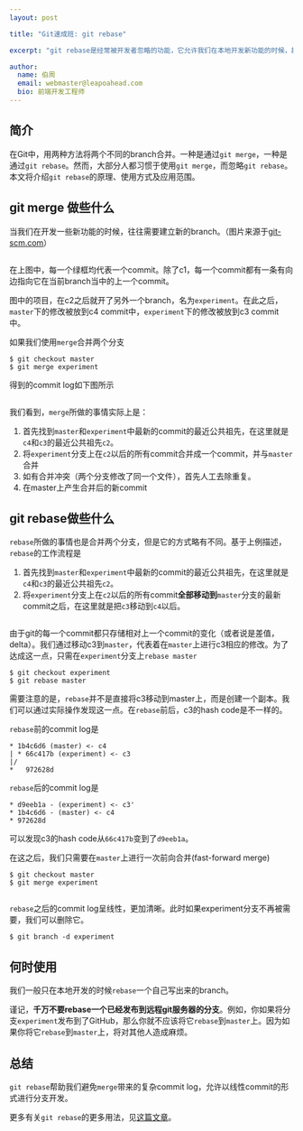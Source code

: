 ```yaml
---
layout: post

title: "Git速成班: git rebase"

excerpt: "git rebase是经常被开发者忽略的功能，它允许我们在本地开发新功能的时候，能够创建出更整齐、漂亮的commit log。"

author:
  name: 伯周
  email: webmaster@leapoahead.com
  bio: 前端开发工程师
---
```


## 简介
在Git中，用两种方法将两个不同的branch合并。一种是通过`git merge`，一种是通过`git rebase`。然而，大部分人都习惯于使用`git merge`，而忽略`git rebase`。本文将介绍`git rebase`的原理、使用方式及应用范围。

## git merge 做些什么
当我们在开发一些新功能的时候，往往需要建立新的branch。（图片来源于[git-scm.com](http://git-scm.com/)）

<img src="http://git-scm.com/figures/18333fig0327-tn.png" alt="" class="img-responsive">

在上图中，每一个绿框均代表一个commit。除了c1，每一个commit都有一条有向边指向它在当前branch当中的上一个commit。

图中的项目，在c2之后就开了另外一个branch，名为`experiment`。在此之后，`master`下的修改被放到c4 commit中，`experiment`下的修改被放到c3 commit中。

如果我们使用`merge`合并两个分支

    $ git checkout master
    $ git merge experiment

得到的commit log如下图所示

<img src="http://git-scm.com/figures/18333fig0328-tn.png" alt="" class="img-responsive">

我们看到，`merge`所做的事情实际上是：

1. 首先找到`master`和`experiment`中最新的commit的最近公共祖先，在这里就是`c4`和`c3`的最近公共祖先`c2`。
2. 将`experiment`分支上在`c2`以后的所有commit合并成一个commit，并与`master`合并
3. 如有合并冲突（两个分支修改了同一个文件），首先人工去除重复。
4. 在master上产生合并后的新commit

## git rebase做些什么
`rebase`所做的事情也是合并两个分支，但是它的方式略有不同。基于上例描述，`rebase`的工作流程是

1. 首先找到`master`和`experiment`中最新的commit的最近公共祖先，在这里就是`c4`和`c3`的最近公共祖先`c2`。
2. 将`experiment`分支上在`c2`以后的所有commit**全部移动到**`master`分支的最新commit之后，在这里就是把`c3`移动到`c4`以后。

<img src="http://git-scm.com/figures/18333fig0329-tn.png" alt="" class="img-responsive">

由于git的每一个commit都只存储相对上一个commit的变化（或者说是差值，delta）。我们通过移动c3到`master`，代表着在`master`上进行c3相应的修改。为了达成这一点，只需在`experiment`分支上`rebase master`

    $ git checkout experiment
    $ git rebase master

需要注意的是，`rebase`并不是直接将c3移动到master上，而是创建一个副本。我们可以通过实际操作发现这一点。在`rebase`前后，c3的hash code是不一样的。

`rebase`前的commit log是

    * 1b4c6d6 (master) <- c4
    | * 66c417b (experiment) <- c3
    |/  
    *   972628d

`rebase`后的commit log是

    * d9eeb1a - (experiment) <- c3'
    * 1b4c6d6 - (master) <- c4
    * 972628d

可以发现c3的hash code从`66c417b`变到了`d9eeb1a`。

在这之后，我们只需要在`master`上进行一次前向合并(fast-forward merge)

    $ git checkout master
    $ git merge experiment

<img src="http://git-scm.com/figures/18333fig0330-tn.png" alt="" class="img-responsive">

`rebase`之后的commit log呈线性，更加清晰。此时如果experiment分支不再被需要，我们可以删除它。

    $ git branch -d experiment

## 何时使用
我们一般只在本地开发的时候`rebase`一个自己写出来的branch。

谨记，**千万不要rebase一个已经发布到远程git服务器的分支**。例如，你如果将分支`experiment`发布到了GitHub，那么你就不应该将它`rebase`到`master`上。因为如果你将它`rebase`到`master`上，将对其他人造成麻烦。

## 总结
`git rebase`帮助我们避免`merge`带来的复杂commit log，允许以线性commit的形式进行分支开发。

更多有关`git rebase`的更多用法，见[这篇文章](http://git-scm.com/book/en/Git-Branching-Rebasing)。
